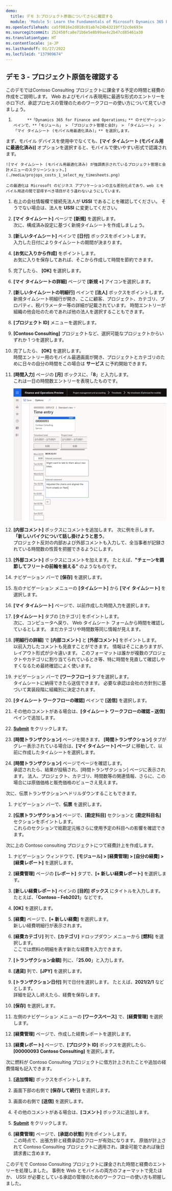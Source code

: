 ```yaml
---
demo:
  title: デモ 3:プロジェクト原価についてさらに確認する
  module: 'Module 5: Learn the Fundamentals of Microsoft Dynamics 365 Project Operations'
ms.openlocfilehash: ca5f0816e2d018c01ab7e24b43219ff32c0e693e
ms.sourcegitcommit: 252458fca8e71b6e5e8b99ae4c2b47cd85461a30
ms.translationtype: HT
ms.contentlocale: ja-JP
ms.lasthandoff: 01/27/2022
ms.locfileid: "137909674"
---
```

## <a name="demo-3---explore-project-costs"></a>デモ 3 - プロジェクト原価を確認する

このデモではContoso Consulting プロジェクトに課金する予定の時間と経費の作成をご説明します。 Web およびモバイル表現用に最適な形式のエントリーをホロ下げ、承認プロセスの管理のためのワークフローの使い方について見ていきましょう。

1. 
             **「Dynamics 365 for Finance and Operations」** のナビゲーション ペインで、**「モジュール」 > 「プロジェクト管理と会計」 > 「タイムシート」 > 「マイ タイムシート (モバイル用最適化済み)」** を選択します。  
 まず、モバイル デバイスを使用中でなくても、**[マイ タイムシート (モバイル用に最適化済み)]** オプションを選択すると、モバイルで使いやすい形式で認識されます。

    ![マイ タイムシート (モバイル用最適化済み) が強調表示されているプロジェクト管理と会計メニューのスクリーンショット。](./media/projops_costs_1_select_my_timesheets.png)  

    この最適化は Microsoft のビジネス アプリケーションの主な差別化点であり、web とモバイル用途の間で習得すべき項目がそう違わないようにしています。

1. 右上の会社情報欄で接続先法人が **USSI** であることを確認してください。 そうでない場合は、法人を **USSI** に変更してください。

1. **[マイ タイムシート]** ページで **[新規]** を選択します。  
    次に、構成済み設定に基づく新規タイムシートを作成しましょう。

1. **[新しいタイムシート]** ペインで **[日付]** ボックスをポイントします。  
    入力した日付によりタイムシートの期間が決まります。

1. **[お気に入りから作成]** をポイントします。  
    お気に入りを保存してあれば、そこから作成して時間を節約できます。

1. 完了したら、 **[OK]** を選択します。

1. **[マイ タイムシートの詳細]** ページで **[新規 +]** アイコンを選択します。

1. **[新しいタイムシートの明細行]** ペインで **[法人]** ボックスをポイントします。  
    新規タイムシート明細行が開き、ここに顧客、プロジェクト、カテゴリ、プロパティ、税パラメーター等の詳細が記載されています。 時間エントリーが組織の他会社のためであれば他の法人を選択することもできます。

1. **[プロジェクト ID]** メニューを選択します。

1. **[Contoso Consulting]** プロジェクトなど、選択可能なプロジェクトからいずれか 1 つを選択します。

1. 完了したら、 **[OK]** を選択します。  
    時間エントリー用のモバイル最適画面が開き、プロジェクトとカテゴリのために日々の自分の時間をこの場合は **サービス** に予約開始できます。

1. **[時間入力]** ページの **[月]** ボックスに、「**8**」と入力します。  
    これは一日の時間数エントリーを表現したものです。

    ![[時間入力] ページのスクリーンショット。](./media/projops_costs_2_mon_box.png)

1. **[内部コメント]** ボックスにコメントを追加します。 次に例を示します。 **「新しいバイクについて話し掛けようと思う**。  
    プロジェクト反対の内部および外部コメントも入力して、全当事者が記録されている時間数の性質を把握できるようにします。

1. **[外部コメント]** ボックスにコメントを加えます。 たとえば、**"チェーンを調節してフリートの前輪を揃える"** のようなものです。

1. ナビゲーション バーで **[保存]** を選択します。

1. 左のナビゲーション メニューの **[タイムシート]** から **[マイ タイムシート]** を選択します。

1. **[マイ タイムシート]** ページで、以前作成した時間入力を選択します。

1. **[タイムシート]** タブの [カテゴリ] をポイントします。  
    次に、コンピュータへ戻り、 Web タイムシート フォームから時間を確認しているとします。 まだカテゴリや時間数等同じ情報が見えます。

1. **[明細行の詳細]** で **[内部コメント]** と **[外部コメント]** をポイントします。  
    以前入力したコメントも見直すことができます。 情報はそこにありますが、レイアウト形式が少々違います。 このフォーマットは誰かが複数のプロジェクトやカテゴリに割り当てられているとき等、特に時間を見直して確認しやすくなるため最終確認によく使います。

1. ナビゲーション バーで **[ワークフロー]** タブを選択します。  
    タイムシートに納得できたら送信できます。 必要な承認は会社の方針別に基づいて実装段階に組織別に決定されます。

1. **[タイムシート ワークフローの確認]** ペインで **[送信]** を選択します。

1. その他のコメントがある場合は、**[タイムシート ワークフローの確認 – 送信]** ペインで追加します。

1. **[Submit](送信)** をクリックします。

1. **[時間トランザクション]** ページを開きます。 **[時間トランザクション]** タブがグレー表示されている場合は、**[マイ タイムシート] ページ** に移動して、以前に作成したタイムシートを選択します。

1. **[時間トランザクション]** ページでページを確認します。  
    承認されたら、結果が投稿され、[時間トランザクション] ページに表示されます。 法人、プロジェクト、カテゴリ、時間数等の関連情報、さらに、この場合には原価価格と販売価格のビューさえ見えます。  

次に、伝票トランザクションへドリルダウンすることもできます。

1. ナビゲーション バーで、**伝票** を選択します。

1. **[伝票トランザクション]** ページで、**[勘定科目]** セクションと **[勘定科目名]** セクションをポイントします。  
    これらのセクションで総勘定元帳さらに使用予定の科目への影響を確認できます。  

次に上の Contoso consulting プロジェクトにつて経費計上を作成します。

1. ナビゲーション ウィンドウで、**[モジュール] > [経費管理] > [自分の経費] > [経費レポート]** を選択します。

1. **[経費管理]** ページの **[レポート]** タブで、**[+ 新しい経費レポート]** を選択します。

1. **[新しい経費レポート]** ペインの **[目的] ボックス** にタイトルを入力します。 たとえば、「**Contoso – Feb2021**」などです。

1. **[OK]** を選択します。

1. **[経費]** ページで、**[+ 新しい経費]** を選択します。  
新しい経費明細行が表示されます。

1. **[経費カテゴリ]** 列で、**[カテゴリ]** ドロップダウン メニューから **[燃料]** を選択します。  
ここでは燃料の明細を表す新たな経費を入力できます。

1. **[トランザクション金額]** 列に、「**25.00**」と入力します。

1. **[通貨]** 列で、**[JPY]** を選択します。

1. **[トランザクション日付]** 列で日付を選択します。 たとえば、**2021/2/1** などとします。  
    詳細を記入し終えたら、経費を保存します。

1. **[保存]** を選択します。

1. 左側のナビゲーション メニューの **[ワークスペース]** で、**[経費管理]** を選択します。

1. **[経費管理]** ページで、作成した経費レポートを選択します。

1. **[経費レポート]** ページで、**[プロジクト ID]** ボックスを選択したら、**[00000093 Contoso Consulting]** を選択します。  

次に燃料が Contoso Consulting プロジェクトに借方計上されたことや追加の経費情報も記入できます。

1. **[追加情報]** ボックスをポイントします。

1. 画面下部の右側で **[保存して続行]** を選択します。

1. 画面の右側で **[送信]** を選択します。

1. その他のコメントがある場合は、**[コメント]** ボックスに追加します。

1. **[Submit](送信)** をクリックします。

1. **[経費管理]** ページで、**[承認の状態]** 列をポイントします。  
    この時点で、出張方針と経費承認のフローが有効になります。 原価が計上されて Contoso Consulting プロジェクトに適用され、課金可能であれば後日請求書に含めます。

このデモで Contoso Consulting プロジェクトに課金された時間と経費のエントリーを処理しました。 事例を Web とモバイルの両方のフォーマットで見たほか、 USSI が必要としている承認の管理のためのワークフローの使い方も把握しました。
